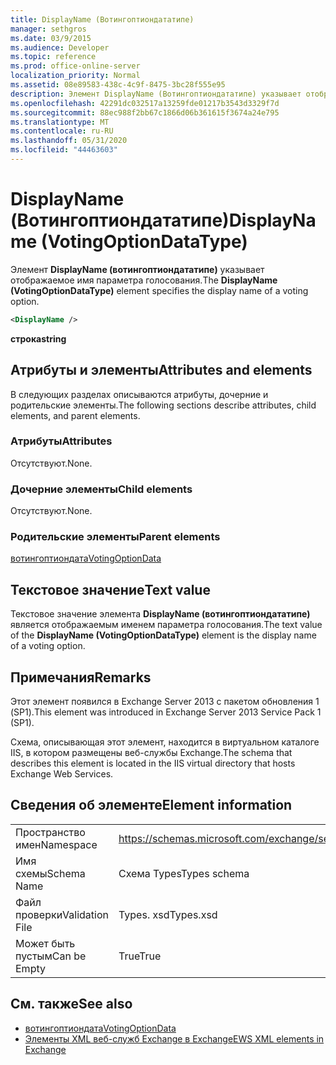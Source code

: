 ```yaml
---
title: DisplayName (Вотингоптиондататипе)
manager: sethgros
ms.date: 03/9/2015
ms.audience: Developer
ms.topic: reference
ms.prod: office-online-server
localization_priority: Normal
ms.assetid: 08e89583-438c-4c9f-8475-3bc28f555e95
description: Элемент DisplayName (Вотингоптиондататипе) указывает отображаемое имя параметра голосования.
ms.openlocfilehash: 42291dc032517a13259fde01217b3543d3329f7d
ms.sourcegitcommit: 88ec988f2bb67c1866d06b361615f3674a24e795
ms.translationtype: MT
ms.contentlocale: ru-RU
ms.lasthandoff: 05/31/2020
ms.locfileid: "44463603"
---
```

# <a name="displayname-votingoptiondatatype"></a><span data-ttu-id="60a45-103">DisplayName (Вотингоптиондататипе)</span><span class="sxs-lookup"><span data-stu-id="60a45-103">DisplayName (VotingOptionDataType)</span></span>

<span data-ttu-id="60a45-104">Элемент **DisplayName (вотингоптиондататипе)** указывает отображаемое имя параметра голосования.</span><span class="sxs-lookup"><span data-stu-id="60a45-104">The **DisplayName (VotingOptionDataType)** element specifies the display name of a voting option.</span></span> 
  
```XML
<DisplayName />
```

 <span data-ttu-id="60a45-105">**строка**</span><span class="sxs-lookup"><span data-stu-id="60a45-105">**string**</span></span>
## <a name="attributes-and-elements"></a><span data-ttu-id="60a45-106">Атрибуты и элементы</span><span class="sxs-lookup"><span data-stu-id="60a45-106">Attributes and elements</span></span>

<span data-ttu-id="60a45-107">В следующих разделах описываются атрибуты, дочерние и родительские элементы.</span><span class="sxs-lookup"><span data-stu-id="60a45-107">The following sections describe attributes, child elements, and parent elements.</span></span>
  
### <a name="attributes"></a><span data-ttu-id="60a45-108">Атрибуты</span><span class="sxs-lookup"><span data-stu-id="60a45-108">Attributes</span></span>

<span data-ttu-id="60a45-109">Отсутствуют.</span><span class="sxs-lookup"><span data-stu-id="60a45-109">None.</span></span>
  
### <a name="child-elements"></a><span data-ttu-id="60a45-110">Дочерние элементы</span><span class="sxs-lookup"><span data-stu-id="60a45-110">Child elements</span></span>

<span data-ttu-id="60a45-111">Отсутствуют.</span><span class="sxs-lookup"><span data-stu-id="60a45-111">None.</span></span>
  
### <a name="parent-elements"></a><span data-ttu-id="60a45-112">Родительские элементы</span><span class="sxs-lookup"><span data-stu-id="60a45-112">Parent elements</span></span>

[<span data-ttu-id="60a45-113">вотингоптиондата</span><span class="sxs-lookup"><span data-stu-id="60a45-113">VotingOptionData</span></span>](votingoptiondata.md)
  
## <a name="text-value"></a><span data-ttu-id="60a45-114">Текстовое значение</span><span class="sxs-lookup"><span data-stu-id="60a45-114">Text value</span></span>

<span data-ttu-id="60a45-115">Текстовое значение элемента **DisplayName (вотингоптиондататипе)** является отображаемым именем параметра голосования.</span><span class="sxs-lookup"><span data-stu-id="60a45-115">The text value of the **DisplayName (VotingOptionDataType)** element is the display name of a voting option.</span></span> 
  
## <a name="remarks"></a><span data-ttu-id="60a45-116">Примечания</span><span class="sxs-lookup"><span data-stu-id="60a45-116">Remarks</span></span>

<span data-ttu-id="60a45-117">Этот элемент появился в Exchange Server 2013 с пакетом обновления 1 (SP1).</span><span class="sxs-lookup"><span data-stu-id="60a45-117">This element was introduced in Exchange Server 2013 Service Pack 1 (SP1).</span></span>
  
<span data-ttu-id="60a45-118">Схема, описывающая этот элемент, находится в виртуальном каталоге IIS, в котором размещены веб-службы Exchange.</span><span class="sxs-lookup"><span data-stu-id="60a45-118">The schema that describes this element is located in the IIS virtual directory that hosts Exchange Web Services.</span></span>
  
## <a name="element-information"></a><span data-ttu-id="60a45-119">Сведения об элементе</span><span class="sxs-lookup"><span data-stu-id="60a45-119">Element information</span></span>

|||
|:-----|:-----|
|<span data-ttu-id="60a45-120">Пространство имен</span><span class="sxs-lookup"><span data-stu-id="60a45-120">Namespace</span></span>  <br/> |https://schemas.microsoft.com/exchange/services/2006/types  <br/> |
|<span data-ttu-id="60a45-121">Имя схемы</span><span class="sxs-lookup"><span data-stu-id="60a45-121">Schema Name</span></span>  <br/> |<span data-ttu-id="60a45-122">Схема Types</span><span class="sxs-lookup"><span data-stu-id="60a45-122">Types schema</span></span>  <br/> |
|<span data-ttu-id="60a45-123">Файл проверки</span><span class="sxs-lookup"><span data-stu-id="60a45-123">Validation File</span></span>  <br/> |<span data-ttu-id="60a45-124">Types. xsd</span><span class="sxs-lookup"><span data-stu-id="60a45-124">Types.xsd</span></span>  <br/> |
|<span data-ttu-id="60a45-125">Может быть пустым</span><span class="sxs-lookup"><span data-stu-id="60a45-125">Can be Empty</span></span>  <br/> |<span data-ttu-id="60a45-126">True</span><span class="sxs-lookup"><span data-stu-id="60a45-126">True</span></span>  <br/> |
   
## <a name="see-also"></a><span data-ttu-id="60a45-127">См. также</span><span class="sxs-lookup"><span data-stu-id="60a45-127">See also</span></span>

- [<span data-ttu-id="60a45-128">вотингоптиондата</span><span class="sxs-lookup"><span data-stu-id="60a45-128">VotingOptionData</span></span>](votingoptiondata.md)
- [<span data-ttu-id="60a45-129">Элементы XML веб-служб Exchange в Exchange</span><span class="sxs-lookup"><span data-stu-id="60a45-129">EWS XML elements in Exchange</span></span>](ews-xml-elements-in-exchange.md)

